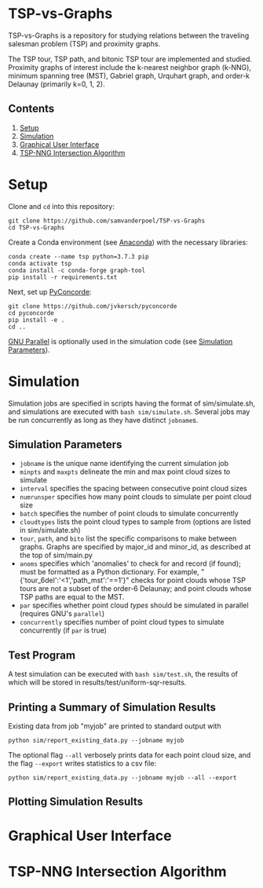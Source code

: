 # TSP-vs-Graphs
TSP-vs-Graphs is a repository for studying relations between the traveling salesman problem (TSP) and proximity graphs.

The TSP tour, TSP path, and bitonic TSP tour are implemented and studied. Proximity graphs of interest include the k-nearest neighbor graph (k-NNG), minimum spanning tree (MST), Gabriel graph, Urquhart graph, and order-k Delaunay (primarily k=0, 1, 2).

## Contents
1. [Setup](#setup)
2. [Simulation](#simulation)
3. [Graphical User Interface](#graphical-user-interface)
4. [TSP-NNG Intersection Algorithm](#tsp-nng-intersection-algorithm)

# Setup
Clone and `cd` into this repository:
```
git clone https://github.com/samvanderpoel/TSP-vs-Graphs
cd TSP-vs-Graphs
```
Create a Conda environment (see [Anaconda](https://www.anaconda.com)) with the necessary libraries:
```
conda create --name tsp python=3.7.3 pip
conda activate tsp
conda install -c conda-forge graph-tool
pip install -r requirements.txt
```
Next, set up [PyConcorde](https://github.com/jvkersch/pyconcorde):
```
git clone https://github.com/jvkersch/pyconcorde
cd pyconcorde
pip install -e .
cd ..
```
[GNU Parallel](https://www.gnu.org/software/parallel/) is optionally used in the simulation code (see [Simulation Parameters](#simulation-parameters)).

# Simulation
Simulation jobs are specified in scripts having the format of sim/simulate.sh, and simulations are executed with `bash sim/simulate.sh`. Several jobs may be run concurrently as long as they have distinct `jobname`s.

## Simulation Parameters
- `jobname` is the unique name identifying the current simulation job
- `minpts` and `maxpts` delineate the min and max point cloud sizes to simulate
- `interval` specifies the spacing between consecutive point cloud sizes
- `numrunsper` specifies how many point clouds to simulate per point cloud size
- `batch` specifies the number of point clouds to simulate concurrently
- `cloudtypes` lists the point cloud types to sample from (options are listed in sim/simulate.sh)
- `tour`, `path`, and `bito` list the specific comparisons to make between graphs. Graphs are specified by major_id and minor_id, as described at the top of sim/main.py
- `anoms` specifies which 'anomalies' to check for and record (if found); must be formatted as a Python dictionary. For example, "{'tour_6del':'<1','path_mst':'==1'}" checks for point clouds whose TSP tours are not a subset of the order-6 Delaunay; and point clouds whose TSP paths are equal to the MST.
- `par` specifies whether point cloud _types_ should be simulated in parallel (requires GNU's `parallel`)
- `concurrently` specifies number of point cloud types to simulate concurrently (if `par` is true)

## Test Program
A test simulation can be executed with `bash sim/test.sh`, the results of which will be stored in results/test/uniform-sqr-results.

## Printing a Summary of Simulation Results
Existing data from job "myjob" are printed to standard output with
```
python sim/report_existing_data.py --jobname myjob
```
The optional flag ``--all`` verbosely prints data for each point cloud size, and the flag ``--export`` writes statistics to a csv file:
```
python sim/report_existing_data.py --jobname myjob --all --export
```

## Plotting Simulation Results

# Graphical User Interface

# TSP-NNG Intersection Algorithm
